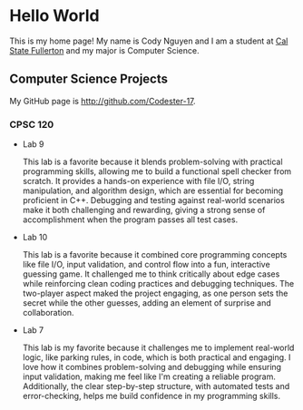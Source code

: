 # Hello World

This is my home page! My name is Cody Nguyen and I am a student at [Cal State Fullerton](http://www.fullerton.edu/) and my major is Computer Science.

## Computer Science Projects

My GitHub page is http://github.com/Codester-17.

### CPSC 120

* Lab 9

    This lab is a favorite because it blends problem-solving with practical 
    programming skills, allowing me to build a functional spell checker 
    from scratch. It provides a hands-on experience with file I/O, string manipulation, 
    and algorithm design, which are essential for becoming proficient in C++. 
    Debugging and testing against real-world scenarios make it both challenging 
    and rewarding, giving a strong sense of accomplishment when the program passes all test cases.

* Lab 10

    This lab is a favorite because it combined core programming concepts 
    like file I/O, input validation, and control flow into a fun, interactive 
    guessing game. It challenged me to think critically about edge cases
    while reinforcing clean coding practices and debugging techniques. The two-player 
    aspect maked the project engaging, as one person sets the secret while the other 
    guesses, adding an element of surprise and collaboration.

* Lab 7

    This lab is my favorite because it challenges me to implement real-world 
    logic, like parking rules, in code, which is both practical and engaging.
    I love how it combines problem-solving and debugging while ensuring input 
    validation, making me feel like I'm creating a reliable program. Additionally,
    the clear step-by-step structure, with automated tests and error-checking,
    helps me build confidence in my programming skills.